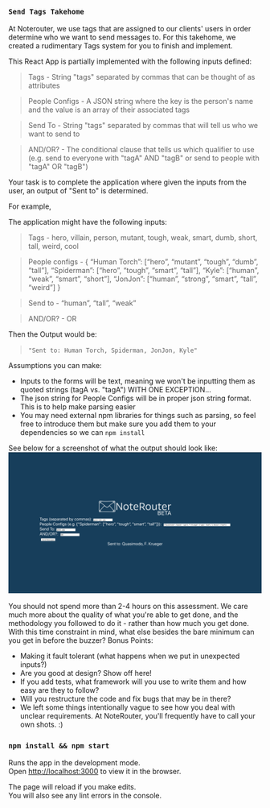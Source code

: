 ### `Send Tags Takehome` 

At Noterouter, we use tags that are assigned to our clients' users in order determine who we want to send messages to. For this takehome, we created a rudimentary Tags system for you to finish and implement.

This React App is partially implemented with the following inputs defined:

> Tags - String "tags" separated by commas that can be thought of as attributes

> People Configs - A JSON string where the key is the person's name and the value is an array of their associated tags 

> Send To - String "tags" separated by commas that will tell us who we want to send to

> AND/OR? - The conditional clause that tells us which qualifier to use (e.g. send to everyone with "tagA" AND "tagB" or send to people with "tagA" OR "tagB")

Your task is to complete the application where given the inputs from the user, an output of "Sent to" is determined.

For example,

The application might have the following inputs:

> Tags - hero, villain, person, mutant, tough, weak, smart, dumb, short, tall, weird, cool

> People configs - 
{
    “Human Torch”: [“hero”, “mutant”, “tough”, “dumb”, “tall”],
    “Spiderman”: [“hero”, “tough”, “smart”, “tall”],
    “Kyle”: [“human”, “weak”, “smart”, “short”],
    “JonJon”: [“human”, “strong”, “smart”, “tall”, “weird”]
} 

> Send to - “human”, “tall”, “weak”

> AND/OR? - OR

Then the Output would be: 
> `"Sent to: Human Torch, Spiderman, JonJon, Kyle"`



Assumptions you can make:
- Inputs to the forms will be text, meaning we won't be inputting them as quoted strings (tagA vs. "tagA") WITH ONE EXCEPTION...
- The json string for People Configs will be in proper json string format. This is to help make parsing easier
- You may need external npm libraries for things such as parsing, so feel free to introduce them but make sure you add them to your dependencies so we can `npm install`


See below for a screenshot of what the output should look like:
![Example](/images/example.png)


You should not spend more than 2-4 hours on this assessment. We care much more about the quality of what you're able to get done, and the methodology you followed to do it - rather than how much you get done. With this time constraint in mind, what else besides the bare minimum can you get in before the buzzer?
Bonus Points:
- Making it fault tolerant (what happens when we put in unexpected inputs?)
- Are you good at design? Show off here!
- If you add tests, what framework will you use to write them and how easy are they to follow?
- Will you restructure the code and fix bugs that may be in there?
- We left some things intentionally vague to see how you deal with unclear requirements. At NoteRouter, you'll frequently have to call your own shots. :)

### `npm install && npm start`

Runs the app in the development mode.<br>
Open [http://localhost:3000](http://localhost:3000) to view it in the browser.

The page will reload if you make edits.<br>
You will also see any lint errors in the console.
